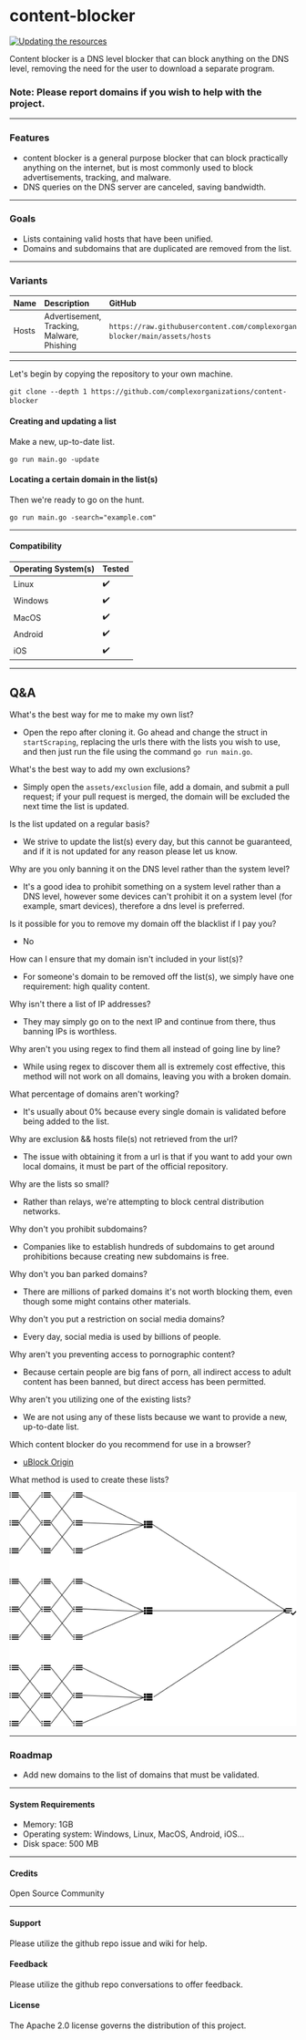 # content-blocker

[![Updating the resources](https://github.com/complexorganizations/content-blocker/actions/workflows/auto-update.yml/badge.svg)](https://github.com/complexorganizations/content-blocker/actions/workflows/auto-update.yml)

Content blocker is a DNS level blocker that can block anything on the DNS level, removing the need for the user to download a separate program.

### Note: Please report domains if you wish to help with the project.

---
### Features

- content blocker is a general purpose blocker that can block practically anything on the internet, but is most commonly used to block advertisements, tracking, and malware.
- DNS queries on the DNS server are canceled, saving bandwidth.

---
### Goals
- Lists containing valid hosts that have been unified.
- Domains and subdomains that are duplicated are removed from the list.

---
### Variants
| Name     | Description                | GitHub   | Statically | JSDelivr | Combinatronics |
| :------- | :------------------------- | :------- | :--------- | :------- | :------------- |
| Hosts | Advertisement, Tracking, Malware, Phishing | `https://raw.githubusercontent.com/complexorganizations/content-blocker/main/assets/hosts` | `https://cdn.statically.io/gh/complexorganizations/content-blocker/main/assets/hosts` | `https://cdn.jsdelivr.net/gh/complexorganizations/content-blocker/assets/hosts` | `https://combinatronics.io/complexorganizations/content-blocker/main/assets/hosts` |

---
Let's begin by copying the repository to your own machine.
```
git clone --depth 1 https://github.com/complexorganizations/content-blocker
```

#### Creating and updating a list
Make a new, up-to-date list.
```
go run main.go -update
```

#### Locating a certain domain in the list(s)
Then we're ready to go on the hunt.
```
go run main.go -search="example.com"
```

---
#### Compatibility
| Operating System(s)    | Tested                 |
| ---------------------  | ---------------------  |
| Linux                  | :heavy_check_mark:     |
| Windows                | :heavy_check_mark:     |
| MacOS                  | :heavy_check_mark:     |
| Android                | :heavy_check_mark:     |
| iOS                    | :heavy_check_mark:     |

---
## Q&A
What's the best way for me to make my own list?
- Open the repo after cloning it. Go ahead and change the struct in `startScraping`, replacing the urls there with the lists you wish to use, and then just run the file using the command `go run main.go`.

What's the best way to add my own exclusions?
- Simply open the `assets/exclusion` file, add a domain, and submit a pull request; if your pull request is merged, the domain will be excluded the next time the list is updated.

Is the list updated on a regular basis?
- We strive to update the list(s) every day, but this cannot be guaranteed, and if it is not updated for any reason please let us know.

Why are you only banning it on the DNS level rather than the system level?
- It's a good idea to prohibit something on a system level rather than a DNS level, however some devices can't prohibit it on a system level (for example, smart devices), therefore a dns level is preferred.

Is it possible for you to remove my domain off the blacklist if I pay you?
- No

How can I ensure that my domain isn't included in your list(s)?
- For someone's domain to be removed off the list(s), we simply have one requirement: high quality content.

Why isn't there a list of IP addresses?
- They may simply go on to the next IP and continue from there, thus banning IPs is worthless.

Why aren't you using regex to find them all instead of going line by line?
- While using regex to discover them all is extremely cost effective, this method will not work on all domains, leaving you with a broken domain.

What percentage of domains aren't working?
- It's usually about 0% because every single domain is validated before being added to the list.

Why are exclusion && hosts file(s) not retrieved from the url?
- The issue with obtaining it from a url is that if you want to add your own local domains, it must be part of the official repository.

Why are the lists so small?
- Rather than relays, we're attempting to block central distribution networks.

Why don't you prohibit subdomains?
- Companies like to establish hundreds of subdomains to get around prohibitions because creating new subdomains is free.

Why don't you ban parked domains?
- There are millions of parked domains it's not worth blocking them, even though some might contains other materials.

Why don't you put a restriction on social media domains?
- Every day, social media is used by billions of people.

Why aren't you preventing access to pornographic content?
- Because certain people are big fans of porn, all indirect access to adult content has been banned, but direct access has been permitted.

Why aren't you utilizing one of the existing lists?
- We are not using any of these lists because we want to provide a new, up-to-date list.

Which content blocker do you recommend for use in a browser?
- [uBlock Origin](https://github.com/gorhill/uBlock)

What method is used to create these lists?
<p align="center">
  <img src="https://raw.githubusercontent.com/complexorganizations/content-blocker/main/assets/content-blocker.png" alt="Lists Creation"/>
</p>

---
### Roadmap
- Add new domains to the list of domains that must be validated.

---
#### System Requirements
- Memory: 1GB
- Operating system: Windows, Linux, MacOS, Android, iOS...
- Disk space: 500 MB

---
#### Credits
Open Source Community

---
#### Support
Please utilize the github repo issue and wiki for help.

#### Feedback
Please utilize the github repo conversations to offer feedback.

#### License
The Apache 2.0 license governs the distribution of this project.
